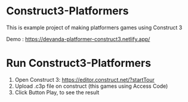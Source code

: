 # Construct3-Platformers
This is example project of making platformers games using Construct 3

Demo : https://devanda-platformer-construct3.netlify.app/

# Run Construct3-Platformers
1. Open Construct 3: https://editor.construct.net/?startTour
2. Upload .c3p file on construct (this games using Access Code)
3. Click Button Play, to see the result
